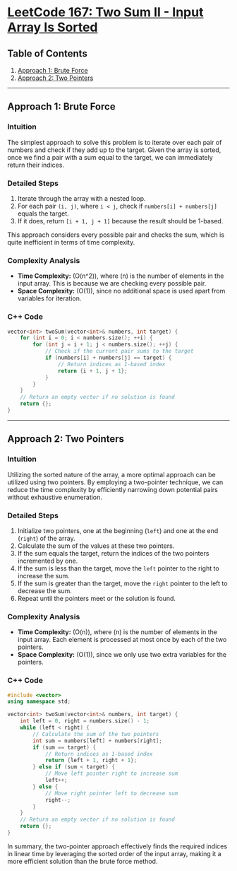 # [LeetCode 167: Two Sum II - Input Array Is Sorted](https://leetcode.com/problems/two-sum-ii-input-array-is-sorted/)

## Table of Contents
1. [Approach 1: Brute Force](#approach-1-brute-force)
2. [Approach 2: Two Pointers](#approach-2-two-pointers)

---

## Approach 1: Brute Force

### Intuition
The simplest approach to solve this problem is to iterate over each pair of numbers and check if they add up to the target. Given the array is sorted, once we find a pair with a sum equal to the target, we can immediately return their indices.

### Detailed Steps
1. Iterate through the array with a nested loop.
2. For each pair `(i, j)`, where `i < j`, check if `numbers[i] + numbers[j]` equals the target.
3. If it does, return `[i + 1, j + 1]` because the result should be 1-based.

This approach considers every possible pair and checks the sum, which is quite inefficient in terms of time complexity.

### Complexity Analysis
- **Time Complexity:** \(O(n^2)\), where \(n\) is the number of elements in the input array. This is because we are checking every possible pair.
- **Space Complexity:** \(O(1)\), since no additional space is used apart from variables for iteration.

### C++ Code

```cpp
vector<int> twoSum(vector<int>& numbers, int target) {
    for (int i = 0; i < numbers.size(); ++i) {
        for (int j = i + 1; j < numbers.size(); ++j) {
            // Check if the current pair sums to the target
            if (numbers[i] + numbers[j] == target) {
                // Return indices as 1-based index
                return {i + 1, j + 1};
            }
        }
    }
    // Return an empty vector if no solution is found
    return {};
}
```

---

## Approach 2: Two Pointers

### Intuition
Utilizing the sorted nature of the array, a more optimal approach can be utilized using two pointers. By employing a two-pointer technique, we can reduce the time complexity by efficiently narrowing down potential pairs without exhaustive enumeration.

### Detailed Steps
1. Initialize two pointers, one at the beginning (`left`) and one at the end (`right`) of the array.
2. Calculate the sum of the values at these two pointers.
3. If the sum equals the target, return the indices of the two pointers incremented by one.
4. If the sum is less than the target, move the `left` pointer to the right to increase the sum.
5. If the sum is greater than the target, move the `right` pointer to the left to decrease the sum.
6. Repeat until the pointers meet or the solution is found.

### Complexity Analysis
- **Time Complexity:** \(O(n)\), where \(n\) is the number of elements in the input array. Each element is processed at most once by each of the two pointers.
- **Space Complexity:** \(O(1)\), since we only use two extra variables for the pointers.

### C++ Code

```cpp
#include <vector>
using namespace std;

vector<int> twoSum(vector<int>& numbers, int target) {
    int left = 0, right = numbers.size() - 1;
    while (left < right) {
        // Calculate the sum of the two pointers
        int sum = numbers[left] + numbers[right];
        if (sum == target) {
            // Return indices as 1-based index
            return {left + 1, right + 1};
        } else if (sum < target) {
            // Move left pointer right to increase sum
            left++;
        } else {
            // Move right pointer left to decrease sum
            right--;
        }
    }
    // Return an empty vector if no solution is found
    return {};
}
```

In summary, the two-pointer approach effectively finds the required indices in linear time by leveraging the sorted order of the input array, making it a more efficient solution than the brute force method.

